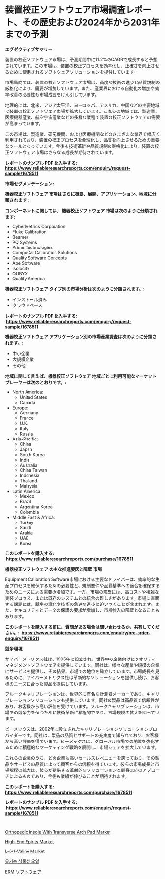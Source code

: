 <p><h1>装置校正ソフトウェア市場調査レポート、その歴史および2024年から2031年までの予測</h1></p><p><strong>エグゼクティブサマリー</strong></p>
<p><p>装置の校正ソフトウェア市場は、予測期間中に11.2%のCAGRで成長すると予想されています。この市場は、装置の校正プロセスを効率化し、正確さを向上させるために使用されるソフトウェアソリューションを提供しています。</p><p>市場動向では、装置の校正ソフトウェア市場は、高度な技術の進歩と品質規制の厳格化により、需要が増加しています。また、産業界における自動化の増加や効率改善の必要性も市場成長をけん引しています。</p><p>地理的には、北米、アジア太平洋、ヨーロッパ、アメリカ、中国などの主要地域で装置の校正ソフトウェア市場が拡大しています。これらの地域では、製造業、医療機器産業、航空宇宙産業などの多様な業種で装置の校正ソフトウェアの需要が高まっています。</p><p>この市場は、製造業、研究機関、および医療機関などのさまざまな業界で幅広く利用されており、装置の校正プロセスを合理化し、品質を向上させるための重要なツールとなっています。今後も技術革新や品質規制の厳格化により、装置の校正ソフトウェア市場はさらなる成長が期待されています。</p></p>
<p><strong>レポートのサンプル PDF を入手する: <a href="https://www.reliableresearchreports.com/enquiry/request-sample/1678511">https://www.reliableresearchreports.com/enquiry/request-sample/1678511</a></strong></p>
<p><strong>市場セグメンテーション:</strong></p>
<p><strong> 機器校正ソフトウェア 市場はさらに概要、展開、アプリケーション、地域に分類されます :</strong></p>
<p><strong>コンポーネントに関しては、 機器校正ソフトウェア 市場は次のように分類されます: &nbsp;</strong></p>
<p><ul><li>CyberMetrics Corporation</li><li>Fluke Calibration</li><li>Beamex</li><li>PQ Systems</li><li>Prime Technologies</li><li>CompuCal Calibration Solutions</li><li>Quality Software Concepts</li><li>Ape Software</li><li>Isolocity</li><li>QUBYX</li><li>Quality America</li></ul></p>
<p><strong> 機器校正ソフトウェア タイプ別の市場分析は次のように分類されます。:</strong></p>
<p><ul><li>インストール済み</li><li>クラウドベース</li></ul></p>
<p><strong>レポートのサンプル PDF を入手する: &nbsp;<a href="https://www.reliableresearchreports.com/enquiry/request-sample/1678511">https://www.reliableresearchreports.com/enquiry/request-sample/1678511</a></strong></p>
<p><strong> 機器校正ソフトウェア アプリケーション別の市場産業調査は次のように分類されます。:</strong></p>
<p><ul><li>中小企業</li><li>大規模企業</li><li>その他</li></ul></p>
<p><strong>地域に関して言えば、機器校正ソフトウェア 地域ごとに利用可能なマーケットプレーヤーは次のとおりです。:</strong></p>
<p><ul>
    <li>
        North America:
        <ul>
            <li>United States</li>
            <li>Canada</li>
        </ul>
    </li>
    <li>
        Europe:
        <ul>
            <li>Germany</li>
            <li>France</li>
            <li>U.K.</li>
            <li>Italy</li>
            <li>Russia</li>
        </ul>
    </li>
    <li>
        Asia-Pacific:
        <ul>
            <li>China</li>
            <li>Japan</li>
            <li>South Korea</li>
            <li>India</li>
            <li>Australia</li>
            <li>China Taiwan</li>
            <li>Indonesia</li>
            <li>Thailand</li>
            <li>Malaysia</li>
        </ul>
    </li>
    <li>
        Latin America:
        <ul>
            <li>Mexico</li>
            <li>Brazil</li>
            <li>Argentina Korea</li>
            <li>Colombia</li>
        </ul>
    </li>
    <li>
        Middle East & Africa:
        <ul>
            <li>Turkey</li>
            <li>Saudi</li>
            <li>Arabia</li>
            <li>UAE</li>
            <li>Korea</li>
        </ul>
    </li>
    </ul></p>
<p><strong>このレポートを購入する: &nbsp;<a href="https://www.reliableresearchreports.com/purchase/1678511">https://www.reliableresearchreports.com/purchase/1678511</a></strong></p>
<p><strong>機器校正ソフトウェア の主な推進要因と障壁 市場</strong></p>
<p><p>Equipment Calibration Software市場における主要なドライバーは、効率的な生産プロセスを確保するための必要性と、規制要件や品質基準への適合を確保するためのニーズによる需要の増加です。一方、市場の障壁には、高コストや複雑な実装プロセス、または既存のシステムとの統合の難しさがあります。市場に直面する課題には、競争の激化や技術の急速な進歩に追いつくことが含まれます。また、セキュリティとデータの保護の要求が増加し、市場参入の障壁となることもあります。</p></p>
<p><strong>このレポートを購入する前に、質問がある場合は問い合わせるか、共有してください。:&nbsp; <a href="https://www.reliableresearchreports.com/enquiry/pre-order-enquiry/1678511">https://www.reliableresearchreports.com/enquiry/pre-order-enquiry/1678511</a></strong></p>
<p><strong>競争環境</strong></p>
<p><p>サイバーメトリクス社は、1995年に設立され、世界中の企業向けにクオリティマネジメントソフトウェアを提供しています。同社は、様々な産業や規模の企業にサービスを提供し、その結果、市場での地位を確立しています。市場成長を見るために、サイバーメトリクス社は革新的なソリューションを提供し続け、お客様のニーズに合った製品を提供しています。</p><p>フルークキャリブレーションは、世界的に有名な計測器メーカーであり、キャリブレーションソリューションも提供しています。同社の製品は高品質で信頼性があり、お客様から高い評価を受けています。フルークキャリブレーションは、市場での競争力を保つために技術革新に積極的であり、市場規模の拡大を図っています。</p><p>ビーメックスは、2002年に設立されたキャリブレーションソリューションプロバイダーです。同社は、製品の品質とサポートの充実度で知られており、お客様から高い評価を得ています。ビーメックスは、グローバル市場での地位を強化するために積極的なマーケティング戦略を展開し、市場シェアを拡大しています。</p><p>これらの企業のうち、どの企業も高いセールスレベニューを誇っており、その製品やサービスの品質によって顧客からの信頼を得ています。彼らの市場成長と市場規模の拡大は、彼らが提供する革新的なソリューションと顧客志向のアプローチによるものであり、今後も業績が伸びることが期待されます。</p></p>
<p><strong>このレポートを購入する: &nbsp; <a href="https://www.reliableresearchreports.com/purchase/1678511">https://www.reliableresearchreports.com/purchase/1678511</a></strong></p>
<p><strong>レポートのサンプル PDF を入手する: &nbsp;<a href="https://www.reliableresearchreports.com/enquiry/request-sample/1678511">https://www.reliableresearchreports.com/enquiry/request-sample/1678511</a></strong><strong></strong></p>
<p>&nbsp;</p>
<p><p><a href="https://cute-banjo-8ca.notion.site/Orthopedic-Insole-With-Transverse-Arch-Pad-Market-Size-2024-2031-Global-Industrial-Analysis-Key-G-be1ee253380f4bdfb6d392cbfd0ec37b">Orthopedic Insole With Transverse Arch Pad Market</a></p><p><a href="https://view.publitas.com/reportprime-1/global-high-end-spirits-market-by-types-applications-and-major-players-with-regional-growth-rate-analysis-and-development-situation-from-2024-to-2031/">High-End Spirits Market</a></p><p><a href="https://issuu.com/reportprime-2/docs/l-valine-market-size-2030.pptx_ba91f58908fe82">L-(+)-Valine Market</a></p><p><a href="https://github.com/vsnao330707/Market-Research-Report-List-1/blob/main/59819881101.md">유기농 식물성 오일</a></p><p><a href="https://github.com/mohamedbakry57/Market-Research-Report-List-3/blob/main/96658831498.md">ERM ソフトウェア</a></p></p>